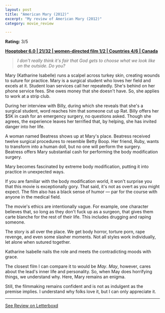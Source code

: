 ```yaml
---
layout: post
title: "American Mary (2012)"
excerpt: "My review of American Mary (2012)"
category: movie_review

---
```


**Rating:** 3/5

<b><a href="https://boxd.it/pPVYg/detail">Hooptober 6.0 | 21/32 | women-directed film 1/2 | Countries 4/6 | Canada</a></b>

<blockquote><i>I don't really think it's fair that God gets to choose what we look like on the outside. Do you?</i></blockquote>

Mary (Katharine Isabelle) runs a scalpel across turkey skin, creating wounds to suture for practice. Mary is a surgical student who loves her field and excels at it. Student loan services call her repeatedly. She's behind on her phone service fees. She owes money that she doesn't have. So, she applies to work at a strip club.

During her interview with Billy, during which she reveals that she's a surgical student, word reaches him that someone cut up Rat. Billy offers her $5K in cash for an emergency surgery, no questions asked. Though she agrees, the experience leaves her terrified that, by helping, she has invited danger into her life.

A woman named Beatress shows up at Mary's place. Beatress received twelve surgical procedures to resemble Betty Boop. Her friend, Ruby, wants to transform into a human doll, but no one will perform the surgery. Beatress offers Mary substantial cash for performing the body modification surgery.

Mary becomes fascinated by extreme body modification, putting it into practice in unexpected ways.

If you are familiar with the body modification world, it won't surprise you that this movie is exceptionally gory. That said, it's not as overt as you might expect. The film also has a black sense of humor — par for the course with anyone in the medical field.

The movie's ethics are intentionally vague. For example, one character believes that, so long as they don't fuck up as a surgeon, that gives them carte blanche for the rest of their life. This includes drugging and raping someone.

The story is all over the place. We get body horror, torture porn, rape revenge, and even some slasher moments. Not all styles work individually, let alone when sutured together.

Katharine Isabelle nails the role and meets the contradicting moods with grace.

The closest film I can compare it to would be <i>May</i>. <i>May</i>, however, cares about the lead's inner life and personality. So, when May does horrifying things, we understand why. Here, Mary remains an enigma.

Still, the filmmaking remains confident and is not as indulgent as the premise implies. I understand why folks love it, but I can only appreciate it.

<hr>

[See Review on Letterboxd](https://boxd.it/66rLcf)
